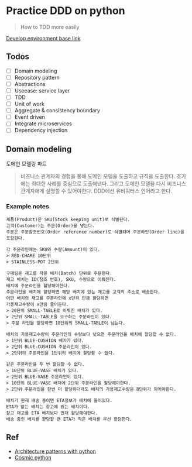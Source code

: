 # Practice DDD on python

> How to TDD more easily

[Develop environment base link](https://gist.github.com/1eedaegon/cc23648cd2f92331c3f748be9cac4f03)

## Todos

- [ ] Domain modeling
- [ ] Repository pattern
- [ ] Abstractions
- [ ] Usecase: service layer
- [ ] TDD
- [ ] Unit of work
- [ ] Aggregate & consistency boundary
- [ ] Event driven
- [ ] Integrate microservices
- [ ] Dependency injection

## Domain modeling
도메인 모델링 파트
> 비즈니스 관계자의 경험을 통해 도메인 모델을 도출하고 규칙을 도출한다. 초기에는 최대한 사례를 중심으로 도출해낸다. 그리고 도메인 모델을 다시 비즈니스 관계자에게 설명할 수 있어야한다.
> DDD에선 유비쿼터스 언어라고 한다.

### Example notes
```
제품(Product)은 SKU(Stock keeping unit)로 식별된다.
고객(Customer)는 주문(Order)을 넣는다.
주문은 주문참조번호(Order reference number)로 식별되며 주문라인(Order line)을 포함한다.

각 주문라인에는 SKU와 수량(Amount)이 있다.
> RED-CHARE 10단위
> STAINLESS-POT 2단위 

구매팀은 재고를 작은 배치(Batch) 단위로 주문한다.
재고 배치는 ID(참조 번호), SKU, 수량으로 이뤄진다.
배치에 주문라인을 할당해야한다.
주문라인을 배치에 할당하면 해당 배치에 있는 재고를 고객의 주소로 배송한다.
어떤 배치의 재고를 주문라인에 x단위 만큼 할당하면
가용재고수량이 x만큼 줄어든다.
> 20단위 SMALL-TABLE로 이뤄진 배치가 있다.
> 2단위 SMALL-TABLE을 요구하는 주문라인이 있다.
> 주문 라인을 할당하면 18단위의 SMALL-TABLE이 남는다.

배치의 가용재고수량이 주문라인의 수량보다 낮으면 주문라인을 배치에 할당할 수 없다.
> 1단위 BLUE-CUSHION 배치가 있다.
> 2단위 BLUE-CUSHION 주문라인이 있다.
> 2단위의 주문라인을 1단위의 배치에 할당할 수 없다.

같은 주문라인을 두 번 할당할 수 없다.
> 10단위 BLUE-VASE 배치가 있다.
> 2단위 BLUE-VASE 주문라인이 있다.
> 10단위 BLUE-VASE 배치에 2단위 주문라인을 할당해야한다.
> 2단위 주문라인을 한번 더 할당하더라도 배치의 가용재고수량은 8단위가 되어야한다.

배치가 현재 배송 중이면 ETA정보가 배치에 들어있다.
ETA가 없는 배치는 창고에 있는 배치이다.
창고 재고를 ETA 배치보다 먼저 할당해야한다.
배송 중인 배치를 할당할 땐 ETA가 작은 배치를 우선 할당한다.

```

## Ref
- [Architecture patterns with python](https://www.amazon.com/Architecture-Patterns-Python-Domain-Driven-Microservices/dp/1492052205)
- [Cosmic python](https://www.cosmicpython.com/)
